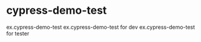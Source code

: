# cypress-demo-test
ex.cypress-demo-test 
ex.cypress-demo-test for dev
ex.cypress-demo-test for tester
